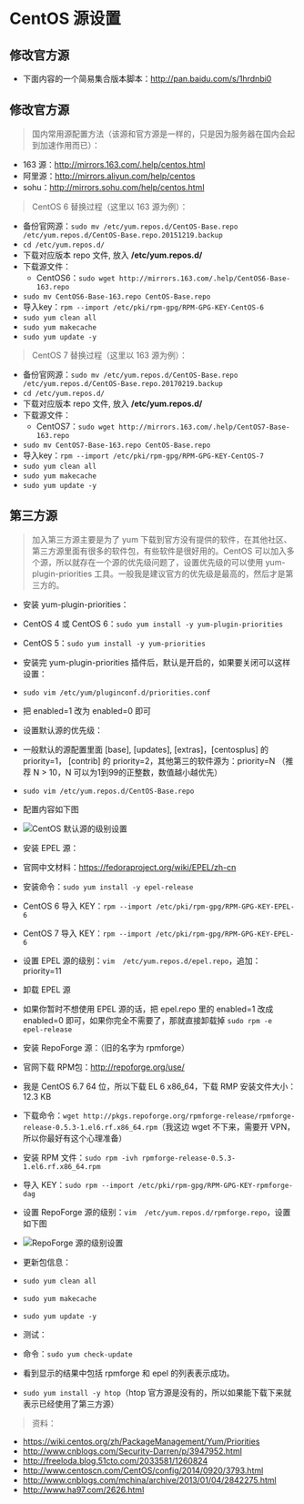 # CentOS 源设置

## 修改官方源

- 下面内容的一个简易集合版本脚本：<http://pan.baidu.com/s/1hrdnbi0>

## 修改官方源

> 国内常用源配置方法（该源和官方源是一样的，只是因为服务器在国内会起到加速作用而已）：

- 163 源：<http://mirrors.163.com/.help/centos.html> 
- 阿里源：<http://mirrors.aliyun.com/help/centos>
- sohu：<http://mirrors.sohu.com/help/centos.html>

> CentOS 6 替换过程（这里以 163 源为例）：

- 备份官网源：`sudo mv /etc/yum.repos.d/CentOS-Base.repo /etc/yum.repos.d/CentOS-Base.repo.20151219.backup`
- `cd /etc/yum.repos.d/`
- 下载对应版本 repo 文件, 放入 **/etc/yum.repos.d/**
 - 下载源文件：
    - CentOS6：`sudo wget http://mirrors.163.com/.help/CentOS6-Base-163.repo`
 - `sudo mv CentOS6-Base-163.repo CentOS-Base.repo`
 - 导入key：`rpm --import /etc/pki/rpm-gpg/RPM-GPG-KEY-CentOS-6`
 - `sudo yum clean all`
 - `sudo yum makecache`
 - `sudo yum update -y`

> CentOS 7 替换过程（这里以 163 源为例）：

- 备份官网源：`sudo mv /etc/yum.repos.d/CentOS-Base.repo /etc/yum.repos.d/CentOS-Base.repo.20170219.backup`
- `cd /etc/yum.repos.d/`
- 下载对应版本 repo 文件, 放入 **/etc/yum.repos.d/**
 - 下载源文件：
    - CentOS7：`sudo wget http://mirrors.163.com/.help/CentOS7-Base-163.repo`
 - `sudo mv CentOS7-Base-163.repo CentOS-Base.repo`
 - 导入key：`rpm --import /etc/pki/rpm-gpg/RPM-GPG-KEY-CentOS-7`
 - `sudo yum clean all`
 - `sudo yum makecache`
 - `sudo yum update -y`

## 第三方源

> 加入第三方源主要是为了 yum 下载到官方没有提供的软件，在其他社区、第三方源里面有很多的软件包，有些软件是很好用的。CentOS 可以加入多个源，所以就存在一个源的优先级问题了，设置优先级的可以使用 yum-plugin-priorities 工具。一般我是建议官方的优先级是最高的，然后才是第三方的。

- 安装 yum-plugin-priorities：
 - CentOS 4 或 CentOS 6：`sudo yum install -y yum-plugin-priorities`
 - CentOS 5：`sudo yum install -y yum-priorities`
- 安装完 yum-plugin-priorities 插件后，默认是开启的，如果要关闭可以这样设置：
 - `sudo vim /etc/yum/pluginconf.d/priorities.conf`
 - 把 enabled=1 改为 enabled=0 即可
 - 设置默认源的优先级：
 - 一般默认的源配置里面 [base], [updates], [extras]，[centosplus] 的 priority=1， [contrib] 的 priority=2，其他第三的软件源为：priority=N （推荐 N > 10，N 可以为1到99的正整数，数值越小越优先）
 - `sudo vim /etc/yum.repos.d/CentOS-Base.repo`
 - 配置内容如下图
 - ![CentOS 默认源的级别设置](../images/CentOS-Extra-Packages-a-1.jpg)
 
- 安装 EPEL 源：
 - 官网中文材料：<https://fedoraproject.org/wiki/EPEL/zh-cn>
 - 安装命令：`sudo yum install -y epel-release`
 - CentOS 6 导入 KEY：`rpm --import /etc/pki/rpm-gpg/RPM-GPG-KEY-EPEL-6`
 - CentOS 7 导入 KEY：`rpm --import /etc/pki/rpm-gpg/RPM-GPG-KEY-EPEL-6`
 - 设置 EPEL 源的级别：`vim  /etc/yum.repos.d/epel.repo`，追加：priority=11
- 卸载 EPEL 源
 - 如果你暂时不想使用 EPEL 源的话，把 epel.repo 里的 enabled=1 改成 enabled=0 即可，如果你完全不需要了，那就直接卸载掉 `sudo rpm -e epel-release`
 
- 安装 RepoForge 源：（旧的名字为 rpmforge）
 - 官网下载 RPM包：<http://repoforge.org/use/>
 - 我是 CentOS 6.7 64 位，所以下载 EL 6 x86_64，下载 RMP 安装文件大小：12.3 KB
 - 下载命令：`wget http://pkgs.repoforge.org/rpmforge-release/rpmforge-release-0.5.3-1.el6.rf.x86_64.rpm`（我这边 wget 不下来，需要开 VPN，所以你最好有这个心理准备）
 - 安装 RPM 文件：`sudo rpm -ivh rpmforge-release-0.5.3-1.el6.rf.x86_64.rpm`
 - 导入 KEY：`sudo rpm --import /etc/pki/rpm-gpg/RPM-GPG-KEY-rpmforge-dag`
 - 设置 RepoForge 源的级别：`vim  /etc/yum.repos.d/rpmforge.repo`，设置如下图
 - ![RepoForge 源的级别设置](../images/CentOS-Extra-Packages-a-2.jpg)
 
- 更新包信息：
 - `sudo yum clean all`
 - `sudo yum makecache`
 - `sudo yum update -y`
 
- 测试：
 - 命令：`sudo yum check-update`
 - 看到显示的结果中包括 rpmforge 和 epel 的列表表示成功。
 - `sudo yum install -y htop`（htop 官方源是没有的，所以如果能下载下来就表示已经使用了第三方源）


> 资料：

- <https://wiki.centos.org/zh/PackageManagement/Yum/Priorities>
- <http://www.cnblogs.com/Security-Darren/p/3947952.html>
- <http://freeloda.blog.51cto.com/2033581/1260824>
- <http://www.centoscn.com/CentOS/config/2014/0920/3793.html>  
- <http://www.cnblogs.com/mchina/archive/2013/01/04/2842275.html>
- <http://www.ha97.com/2626.html>
